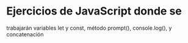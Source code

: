 # Ejercicios de JavaScript donde se
trabajarán variables let y const, método prompt(), console.log(), y concatenación
